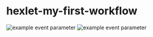 # hexlet-my-first-workflow

![example event parameter](https://github.com/un-f0rgiven/hexlet-my-first-workflow/actions/workflows/hello-world.yml/badge.svg?event=push)
![example event parameter](https://github.com/un-f0rgiven/hexlet-my-first-workflow/actions/workflows/second-workflow.yml/badge.svg?event=push)
